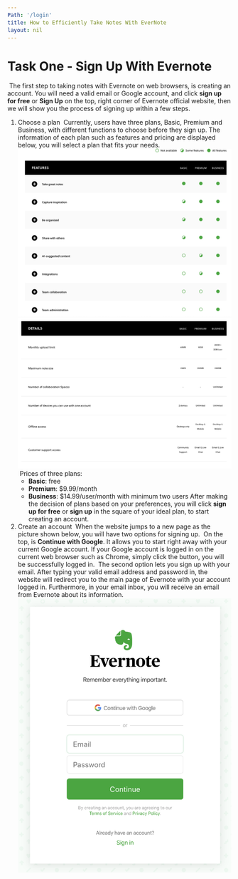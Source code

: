 ```yaml
---
Path: '/login'
title: How to Efficiently Take Notes With EverNote
layout: nil
---
```


# Task One - Sign Up With Evernote
​
The first step to taking notes with Evernote on web browsers, is creating an account. You will need a valid email or Google account, and click **sign up for free** or **Sign Up** on the top, right corner of Evernote official website, then we will show you the process of signing up within a few steps.
​
1. Choose a plan
​
   Currently, users have three plans, Basic, Premium and Business, with different functions to choose before they sign up. The information of each plan such as features and pricing are displayed below, you will select a plan that fits your needs.
![plan features](../images/features.png)  
![plan details](../images/details.png)
​
   Prices of three plans:
​
   - **Basic**: free
​
   - **Premium**: $9.99/month
​
   - **Business**: $14.99/user/month with minimum two users
​
   After making the decision of plans based on your preferences, you will click **sign up for free** or **sign up** in the square of your ideal plan, to start creating an account.
​
2. Create an account
​
   When the website jumps to a new page as the picture shown below, you will have two options for signing up.
​
   On the top, is **Continue with Google**. It allows you to start right away with your current Google account. If your Google account is logged in on the current web browser such as Chrome, simply click the button, you will be successfully logged in.
​
   The second option lets you sign up with your email. After typing your valid email address and password in, the website will redirect you to the main page of Evernote with your account logged in. Furthermore, in your email inbox, you will receive an email from Evernote about its information.
![options for signing up](../images/signup.png)